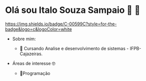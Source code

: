 # Olá sou Italo Souza Sampaio :vulcan_salute:	:wave:
	

https://img.shields.io/badge/C-00599C?style=for-the-badge&logo=c&logoColor=white





 


* Sobre mim:
  *  🏫 Cursando Analise e desenvolvimento de sistemas  - IFPB- Cajazeiras.
  
* Áreas de interesse :nerd_face:
  * :blue_book:Programação
  
